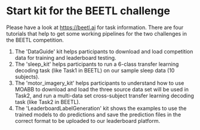 # Start kit for the BEETL challenge
Please have a look at https://beetl.ai for task information.
There are four tutorials that help to get some working pipelines for the two challenges in the BEETL competition.
1. The 'DataGuide' kit helps participants to download and load competition data for training and leaderboard testing.
2. The 'sleep_kit' helps participants to run a 6-class transfer learning decoding task (like Task1 in BEETL) on our sample sleep data (10 subjects).
3. The 'motor_imagery_kit' helps participants to understand how to use MOABB to download and load the three source data set will be used in Task2, and run a multi-data set cross-subject transfer learning decoding task (like Task2 in BEETL).
4. The 'LeaderboardLabelGeneration' kit shows the examples to use the trained models to do predictions and save the prediction files in the correct format to be uploaded to our leaderboard platform.

